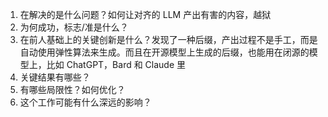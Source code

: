 1. 在解决的是什么问题？如何让对齐的 LLM 产出有害的内容，越狱
2. 为何成功，标志/准是什么？
3. 在前人基础上的关键创新是什么？发现了一种后缀，产出过程不是手工，而是自动使用弹性算法来生成。而且在开源模型上生成的后缀，也能用在闭源的模型上，比如 ChatGPT，Bard 和 Claude 里
4. 关键结果有哪些？
5. 有哪些局限性？如何优化？
6. 这个工作可能有什么深远的影响？

